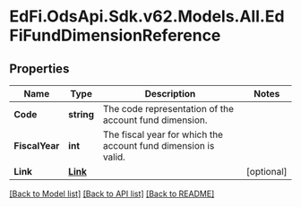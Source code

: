 # EdFi.OdsApi.Sdk.v62.Models.All.EdFiFundDimensionReference

## Properties

Name | Type | Description | Notes
------------ | ------------- | ------------- | -------------
**Code** | **string** | The code representation of the account fund dimension. | 
**FiscalYear** | **int** | The fiscal year for which the account fund dimension is valid. | 
**Link** | [**Link**](Link.md) |  | [optional] 

[[Back to Model list]](../../README.md#documentation-for-models) [[Back to API list]](../../README.md#documentation-for-api-endpoints) [[Back to README]](../../README.md)

